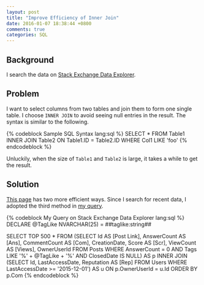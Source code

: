 ```yaml
---
layout: post
title: "Improve Efficiency of Inner Join"
date: 2016-01-07 18:38:44 +0800
comments: true
categories: SQL
---
```


Background
---

I search the data on [Stack Exchange Data Explorer][datase].

Problem
---

I want to select columns from two tables and join them to form one
single table.  I choose `INNER JOIN` to avoid seeing null entries in
the result.  The syntax is similar to the following.

{% codeblock Sample SQL Syntax lang:sql %}
SELECT * FROM Table1
INNER JOIN Table2
ON Table1.ID = Table2.ID
WHERE Col1 LIKE 'foo'
{% endcodeblock %}

Unluckily, when the size of `Table1` and `Table2` is large, it takes a
while to get the result.

Solution
---

[This page][src] has two more efficient ways.  Since I search for
recent data, I adopted the third method in [my query][myq].

{% codeblock My Query on Stack Exchange Data Explorer lang:sql %}
DECLARE @TagLike NVARCHAR(25) = ##taglike:string##

SELECT TOP 500 * FROM (SELECT Id AS [Post Link], AnswerCount AS [Ans],
CommentCount AS [Com], CreationDate, Score AS [Scr],
ViewCount AS [Views], OwnerUserId FROM Posts
WHERE AnswerCount = 0 AND Tags LIKE '%' + @TagLike + '%' AND
ClosedDate IS NULL) AS p
INNER JOIN (SELECT Id, LastAccessDate, Reputation AS [Rep] FROM Users
WHERE LastAccessDate >= '2015-12-01') AS u
ON p.OwnerUserId = u.Id
ORDER BY p.Com
{% endcodeblock %}

[datase]: http://data.stackexchange.com
[src]: https://goo.gl/iLGa5Z
[myq]: http://data.stackexchange.com/math/query/416590/view-all-unanswered-questions
